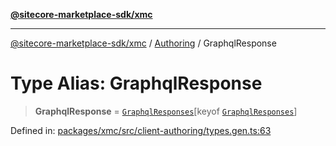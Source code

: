 [**@sitecore-marketplace-sdk/xmc**](../../../../README.md)

***

[@sitecore-marketplace-sdk/xmc](../../../../README.md) / [Authoring](../README.md) / GraphqlResponse

# Type Alias: GraphqlResponse

> **GraphqlResponse** = [`GraphqlResponses`](GraphqlResponses.md)\[keyof [`GraphqlResponses`](GraphqlResponses.md)\]

Defined in: [packages/xmc/src/client-authoring/types.gen.ts:63](https://github.com/Sitecore/marketplace-sdk/blob/047115917e8843232ba2a4ba284b67585698b1c5/packages/xmc/src/client-authoring/types.gen.ts#L63)
